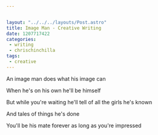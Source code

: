 ```yaml
---


layout: "../../../layouts/Post.astro"
title: Image Man - Creative Writing
date: 1207717422
categories:
 - writing
 - chrischinchilla
tags:
 - creative
---
```


An image man does what his image can

When he's on his own he'll be himself

But while you're waiting he'll tell of all the girls he's known

And tales of things he's done

You'll be his mate forever as long as you're impressed

